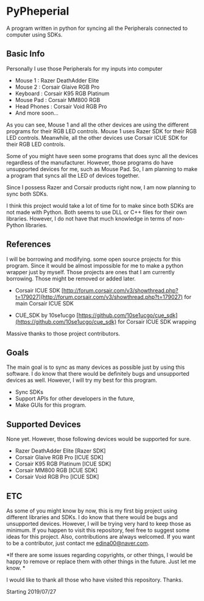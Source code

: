 # PyPheperial
A program written in python for syncing all the Peripherals connected to computer using SDKs.


## Basic Info 

Personally I use those Peripherals for my inputs into computer

 - Mouse 1 : Razer  DeathAdder Elite
 - Mouse 2 : Corsair Glaive RGB Pro
 - Keyboard : Corsair K95 RGB Platinum
 - Mouse Pad : Corsair MM800 RGB
 - Head Phones : Corsair Void RGB Pro
 - And more soon...

As you can see, Mouse 1 and all the other devices are using the different programs for their RGB LED controls. Mouse 1 uses Razer SDK for their RGB LED controls. Meanwhile, all the other devices use Corsair ICUE SDK  for their RGB LED controls. 

Some of you might have seen some programs that does sync all the devices regardless of the manufacturer. However, those programs do have unsupported devices for me, such as Mouse Pad.
So, I am planning to make a program that syncs all the LED of devices together.

Since I possess Razer and Corsair products right now, I am now planning to sync both SDKs.

I think this project would take a lot of time for to make since both SDKs are not made with Python.
Both seems to use DLL or C++ files for their own libraries. However, I do not have that much knowledge in terms of non-Python libraries.  


## References

I will be borrowing and modifying. some open source projects for this program. Since it would be almost impossible for me to make a python wrapper just by myself. Those projects are ones that I am currently borrowing. Those might be removed or added later.

- Corsair ICUE SDK
[http://forum.corsair.com/v3/showthread.php?t=179027](http://forum.corsair.com/v3/showthread.php?t=179027)
for main Corsair ICUE SDK

 - CUE_SDK by 10se1ucgo
 [https://github.com/10se1ucgo/cue_sdk](https://github.com/10se1ucgo/cue_sdk)
 for Corsair ICUE SDK wrapping

Massive thanks to those project contributors.
 
 ## Goals
 The main goal is to sync as many devices as possible just by using this software. I do know that there would be definitely bugs and unsupported devices as well. However, I will try my best for this program.

 - Sync SDKs
 - Support APIs for other developers in the future,
 - Make GUIs for this program.

## Supported Devices
None yet. However, those following devices would be supported for sure.
 - Razer  DeathAdder Elite [Razer SDK]
 - Corsair Glaive RGB Pro [ICUE SDK]
 - Corsair K95 RGB Platinum [ICUE SDK]
 - Corsair MM800 RGB [ICUE SDK]
 - Corsair Void RGB Pro [ICUE SDK]



## ETC
As some of you might know by now, this is my first big project using different libraries and SDKs. 
I do know that there would be bugs and unsupported devices. However, I will be trying very hard to keep those as minimum. If you happen to visit this repository, feel free to suggest some ideas for this project. Also, contributions are always welcomed. If you want to be a contributor, just contact me  edina00@naver.com. 

*If there are some issues regarding copyrights, or other things, I would be happy to remove or replace them with other things in the future. Just let me know. *

I would like to thank all those who have visited this repository. Thanks.

Starting 2019/07/27
